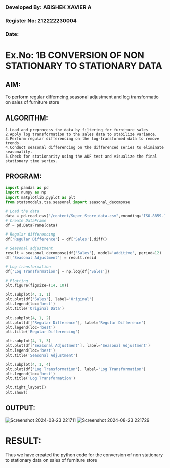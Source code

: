 ### Developed By: ABISHEK XAVIER A
### Register No: 212222230004
### Date:

# Ex.No: 1B CONVERSION OF NON STATIONARY TO STATIONARY DATA


## AIM:
To perform regular differncing,seasonal adjustment and log transformatio on sales of furniture store

## ALGORITHM:
```
1.Load and preprocess the data by filtering for furniture sales 
2.Apply log transformation to the sales data to stabilize variance.
3.Perform regular differencing on the log-transformed data to remove trends.
4.Conduct seasonal differencing on the differenced series to eliminate seasonality.
5.Check for stationarity using the ADF test and visualize the final stationary time series.
```

## PROGRAM:
```python
import pandas as pd
import numpy as np
import matplotlib.pyplot as plt
from statsmodels.tsa.seasonal import seasonal_decompose

# Load the data
data = pd.read_csv("/content/Super_Store_data.csv",encoding='ISO-8859-1')
# Create DataFrame
df = pd.DataFrame(data)

# Regular differencing
df['Regular Difference'] = df['Sales'].diff()

# Seasonal adjustment
result = seasonal_decompose(df['Sales'], model='additive', period=12)
df['Seasonal Adjustment'] = result.resid

# Log transformation
df['Log Transformation'] = np.log(df['Sales'])

# Plotting
plt.figure(figsize=(14, 10))

plt.subplot(4, 1, 1)
plt.plot(df['Sales'], label='Original')
plt.legend(loc='best')
plt.title('Original Data')

plt.subplot(4, 1, 2)
plt.plot(df['Regular Difference'], label='Regular Difference')
plt.legend(loc='best')
plt.title('Regular Differencing')

plt.subplot(4, 1, 3)
plt.plot(df['Seasonal Adjustment'], label='Seasonal Adjustment')
plt.legend(loc='best')
plt.title('Seasonal Adjustment')

plt.subplot(4, 1, 4)
plt.plot(df['Log Transformation'], label='Log Transformation')
plt.legend(loc='best')
plt.title('Log Transformation')

plt.tight_layout()
plt.show()
```
## OUTPUT:
![Screenshot 2024-08-23 221711](https://github.com/user-attachments/assets/ffd8e051-90ec-4f76-b28e-ff9e49d34638)
![Screenshot 2024-08-23 221729](https://github.com/user-attachments/assets/93341a28-89cc-40cc-b8a6-ef6e44c6066e)


# RESULT:
Thus we have created the python code for the conversion of non stationary to stationary data on sales of furniture store
